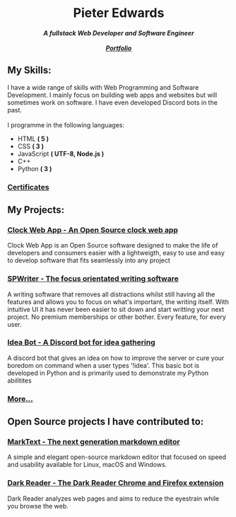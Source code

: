 <h1 align="center">Pieter Edwards</h1>
<h5 align="center">A fullstack Web Developer and Software Engineer<br><br><a href="https://spicyptv.github.io/portfolio/">Portfolio</a></h5>
<h2>My Skills:</h2>
<p>I have a wide range of skills with Web Programming and Software Development. I mainly focus on building web apps and websites but will sometimes work on software. I have even developed Discord bots in the past.<br><br>I programme in the following languages:</p>
<ul>
  <li>HTML <b>( 5 )</b></li>
  <li>CSS <b>( 3 )</b></li>
  <li>JavaScript <b>( UTF-8, Node.js )</b></li>
  <li>C++</li>
  <li>Python <b>( 3 )</b></li>
</ul>
<h3><a href="https://github.com/SpicyPTV?tab=repositories">Certificates</a></h3>
<h2>My Projects:</h2>
<h3><a href="https://github.com/SpicyPTV/ClockWebApp">Clock Web App - An Open Source clock web app</a></h3>
<p>Clock Web App is an Open Source software designed to make the life of developers and consumers easier with a lightweigth, easy to use and easy to develop software that fits seamlessly into any project</p>
<h3><a href="https://github.com/SpicyPTV/SPWriter">SPWriter - The focus orientated writing software</a></h3>
<p>A writing software that removes all distractions whilst still having all the features and allows you to focus on what's important, the writing itself. With intuitive UI it has never been easier to sit down and start writting your next project. No premium memberships or other bother. Every feature, for every user.</p>
<h3><a href="https://github.com/SpicyPTV/IdeaBot">Idea Bot - A Discord bot for idea gathering</a></h3>
<p>A discord bot that gives an idea on how to improve the server or cure your boredom on command when a user types '!idea'. This basic bot is developed in Python and is primarily used to demonstrate my Python abilitites</p>
<h3><a href="https://github.com/SpicyPTV?tab=repositories">More...</a></h3>
<h2>Open Source projects I have contributed to:</h2>
<h3><a href="https://github.com/marktext/marktext">MarkText -  The next generation markdown editor </a></h3>
<p>A simple and elegant open-source markdown editor that focused on speed and usability available for Linux, macOS and Windows.</p>
<h3><a href="https://github.com/darkreader/darkreader">Dark Reader - The Dark Reader Chrome and Firefox extension</a></h3>
<p>Dark Reader analyzes web pages and aims to reduce the eyestrain while you browse the web.</p>
